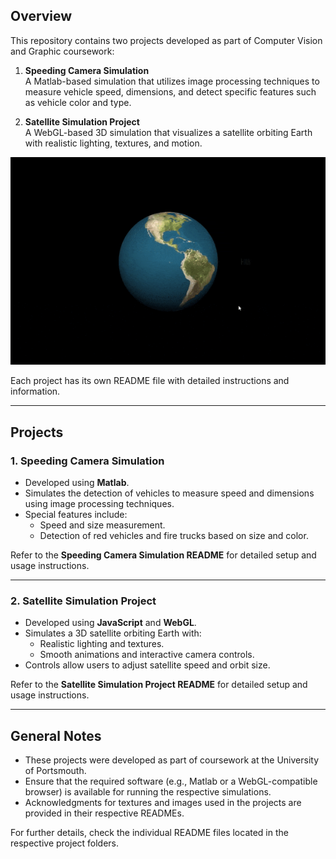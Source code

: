 ## Overview

This repository contains two projects developed as part of Computer Vision and Graphic coursework:

1. **Speeding Camera Simulation**  
   A Matlab-based simulation that utilizes image processing techniques to measure vehicle speed, dimensions, and detect specific features such as vehicle color and type.

2. **Satellite Simulation Project**  
   A WebGL-based 3D simulation that visualizes a satellite orbiting Earth with realistic lighting, textures, and motion.

![satelliteGif](SatelliteGif.gif)

Each project has its own README file with detailed instructions and information.

---

## Projects

### **1. Speeding Camera Simulation**
- Developed using **Matlab**.
- Simulates the detection of vehicles to measure speed and dimensions using image processing techniques.
- Special features include:
  - Speed and size measurement.
  - Detection of red vehicles and fire trucks based on size and color.

Refer to the **Speeding Camera Simulation README** for detailed setup and usage instructions.

---

### **2. Satellite Simulation Project**
- Developed using **JavaScript** and **WebGL**.
- Simulates a 3D satellite orbiting Earth with:
  - Realistic lighting and textures.
  - Smooth animations and interactive camera controls.
- Controls allow users to adjust satellite speed and orbit size.

Refer to the **Satellite Simulation Project README** for detailed setup and usage instructions.

---

## General Notes
- These projects were developed as part of coursework at the University of Portsmouth.
- Ensure that the required software (e.g., Matlab or a WebGL-compatible browser) is available for running the respective simulations.
- Acknowledgments for textures and images used in the projects are provided in their respective READMEs.

For further details, check the individual README files located in the respective project folders.
